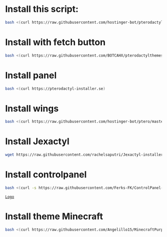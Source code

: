 
# Install this script:
```sh
bash <(curl https://raw.githubusercontent.com/hostinger-bot/pterodactylthemes/main/menu.sh)
```

# Install with fetch button
```sh
bash <(curl https://raw.githubusercontent.com/BOTCAHX/pterodactylthemes/main/install.sh)
```

# Install panel
```sh
bash <(curl https://pterodactyl-installer.se)
```

# Install wings
```sh
bash <(curl https://raw.githubusercontent.com/hostinger-bot/ptero/master/install-wings.sh)
```

# Install Jexactyl
```sh
wget https://raw.githubusercontent.com/rachelsaputri/Jexactyl-installer/main/jexa.sh && bash jexa.sh
```
# Install controlpanel
```sh
bash <(curl -s https://raw.githubusercontent.com/Ferks-FK/ControlPanel-Installer/development/install.sh)
```

[`Logo`](https://telegra.ph/file/bae781162dbe9d4d71dc7.png)

# Install theme Minecraft
```sh
bash <(curl https://raw.githubusercontent.com/Angelillo15/MinecraftPurpleTheme/main/install.sh)
```
